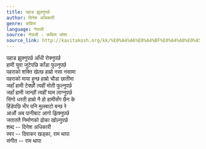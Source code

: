 ```yaml
---
title: पहाड झुक्नुपर्छ
author: दिनेश अधिकारी
genre: कविता
language: नेपाली
source: नेपाली - कविता कोश
source_link: http://kavitakosh.org/kk/%E0%A4%A6%E0%A4%BF%E0%A4%A8%E0%A5%87%E0%A4%B6_%E0%A4%85%E0%A4%A7%E0%A4%BF%E0%A4%95%E0%A4%BE%E0%A4%B0%E0%A5%80
---
```


पहाड झुक्नुपर्छ आँधी रोक्नुपर्छ  
हामी युवा जुटेपछि काँडा फुल्नुपर्छ  
पहराको शक्ति खेल्छ हाम्रो नसा नसामा  
पहराको माया हुन्छ हाम्रो चौडा छातीमा  
जहाँ हामी टेक्छौं त्यहीं मोती फुल्नुपर्छ  
जहाँ हामी जान्छौं त्यहीं घाम लाग्नुपर्छ  
सिंगो धरती हाम्रो नै हो हामीसँग छैन के  
हिंडेपछि भीर पनि मुलबाटो बन्छ रे  
आऔं अब पानीबाट आगो झिक्नुपर्छ  
जताततै निर्माणको ढोका खोल्नुपर्छ  
शब्द -- दिनेश अधिकारी  
स्वर -- दिवाकर खड्का, राम थापा  
संगीत -- राम थापा
